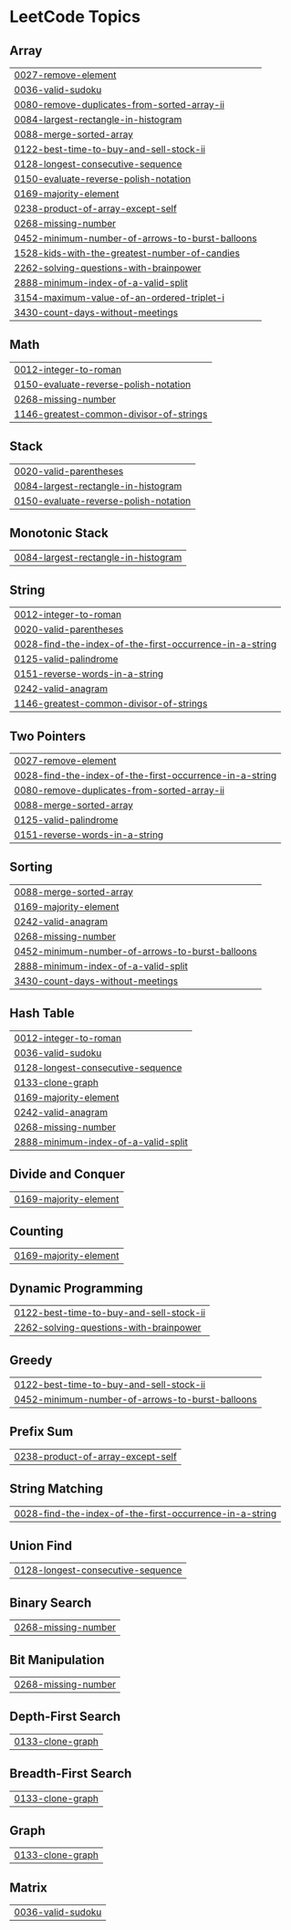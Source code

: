 
<!---LeetCode Topics Start-->
# LeetCode Topics
## Array
|  |
| ------- |
| [0027-remove-element](https://github.com/dingtianding/Leetcode/tree/master/0027-remove-element) |
| [0036-valid-sudoku](https://github.com/dingtianding/Leetcode/tree/master/0036-valid-sudoku) |
| [0080-remove-duplicates-from-sorted-array-ii](https://github.com/dingtianding/Leetcode/tree/master/0080-remove-duplicates-from-sorted-array-ii) |
| [0084-largest-rectangle-in-histogram](https://github.com/dingtianding/Leetcode/tree/master/0084-largest-rectangle-in-histogram) |
| [0088-merge-sorted-array](https://github.com/dingtianding/Leetcode/tree/master/0088-merge-sorted-array) |
| [0122-best-time-to-buy-and-sell-stock-ii](https://github.com/dingtianding/Leetcode/tree/master/0122-best-time-to-buy-and-sell-stock-ii) |
| [0128-longest-consecutive-sequence](https://github.com/dingtianding/Leetcode/tree/master/0128-longest-consecutive-sequence) |
| [0150-evaluate-reverse-polish-notation](https://github.com/dingtianding/Leetcode/tree/master/0150-evaluate-reverse-polish-notation) |
| [0169-majority-element](https://github.com/dingtianding/Leetcode/tree/master/0169-majority-element) |
| [0238-product-of-array-except-self](https://github.com/dingtianding/Leetcode/tree/master/0238-product-of-array-except-self) |
| [0268-missing-number](https://github.com/dingtianding/Leetcode/tree/master/0268-missing-number) |
| [0452-minimum-number-of-arrows-to-burst-balloons](https://github.com/dingtianding/Leetcode/tree/master/0452-minimum-number-of-arrows-to-burst-balloons) |
| [1528-kids-with-the-greatest-number-of-candies](https://github.com/dingtianding/Leetcode/tree/master/1528-kids-with-the-greatest-number-of-candies) |
| [2262-solving-questions-with-brainpower](https://github.com/dingtianding/Leetcode/tree/master/2262-solving-questions-with-brainpower) |
| [2888-minimum-index-of-a-valid-split](https://github.com/dingtianding/Leetcode/tree/master/2888-minimum-index-of-a-valid-split) |
| [3154-maximum-value-of-an-ordered-triplet-i](https://github.com/dingtianding/Leetcode/tree/master/3154-maximum-value-of-an-ordered-triplet-i) |
| [3430-count-days-without-meetings](https://github.com/dingtianding/Leetcode/tree/master/3430-count-days-without-meetings) |
## Math
|  |
| ------- |
| [0012-integer-to-roman](https://github.com/dingtianding/Leetcode/tree/master/0012-integer-to-roman) |
| [0150-evaluate-reverse-polish-notation](https://github.com/dingtianding/Leetcode/tree/master/0150-evaluate-reverse-polish-notation) |
| [0268-missing-number](https://github.com/dingtianding/Leetcode/tree/master/0268-missing-number) |
| [1146-greatest-common-divisor-of-strings](https://github.com/dingtianding/Leetcode/tree/master/1146-greatest-common-divisor-of-strings) |
## Stack
|  |
| ------- |
| [0020-valid-parentheses](https://github.com/dingtianding/Leetcode/tree/master/0020-valid-parentheses) |
| [0084-largest-rectangle-in-histogram](https://github.com/dingtianding/Leetcode/tree/master/0084-largest-rectangle-in-histogram) |
| [0150-evaluate-reverse-polish-notation](https://github.com/dingtianding/Leetcode/tree/master/0150-evaluate-reverse-polish-notation) |
## Monotonic Stack
|  |
| ------- |
| [0084-largest-rectangle-in-histogram](https://github.com/dingtianding/Leetcode/tree/master/0084-largest-rectangle-in-histogram) |
## String
|  |
| ------- |
| [0012-integer-to-roman](https://github.com/dingtianding/Leetcode/tree/master/0012-integer-to-roman) |
| [0020-valid-parentheses](https://github.com/dingtianding/Leetcode/tree/master/0020-valid-parentheses) |
| [0028-find-the-index-of-the-first-occurrence-in-a-string](https://github.com/dingtianding/Leetcode/tree/master/0028-find-the-index-of-the-first-occurrence-in-a-string) |
| [0125-valid-palindrome](https://github.com/dingtianding/Leetcode/tree/master/0125-valid-palindrome) |
| [0151-reverse-words-in-a-string](https://github.com/dingtianding/Leetcode/tree/master/0151-reverse-words-in-a-string) |
| [0242-valid-anagram](https://github.com/dingtianding/Leetcode/tree/master/0242-valid-anagram) |
| [1146-greatest-common-divisor-of-strings](https://github.com/dingtianding/Leetcode/tree/master/1146-greatest-common-divisor-of-strings) |
## Two Pointers
|  |
| ------- |
| [0027-remove-element](https://github.com/dingtianding/Leetcode/tree/master/0027-remove-element) |
| [0028-find-the-index-of-the-first-occurrence-in-a-string](https://github.com/dingtianding/Leetcode/tree/master/0028-find-the-index-of-the-first-occurrence-in-a-string) |
| [0080-remove-duplicates-from-sorted-array-ii](https://github.com/dingtianding/Leetcode/tree/master/0080-remove-duplicates-from-sorted-array-ii) |
| [0088-merge-sorted-array](https://github.com/dingtianding/Leetcode/tree/master/0088-merge-sorted-array) |
| [0125-valid-palindrome](https://github.com/dingtianding/Leetcode/tree/master/0125-valid-palindrome) |
| [0151-reverse-words-in-a-string](https://github.com/dingtianding/Leetcode/tree/master/0151-reverse-words-in-a-string) |
## Sorting
|  |
| ------- |
| [0088-merge-sorted-array](https://github.com/dingtianding/Leetcode/tree/master/0088-merge-sorted-array) |
| [0169-majority-element](https://github.com/dingtianding/Leetcode/tree/master/0169-majority-element) |
| [0242-valid-anagram](https://github.com/dingtianding/Leetcode/tree/master/0242-valid-anagram) |
| [0268-missing-number](https://github.com/dingtianding/Leetcode/tree/master/0268-missing-number) |
| [0452-minimum-number-of-arrows-to-burst-balloons](https://github.com/dingtianding/Leetcode/tree/master/0452-minimum-number-of-arrows-to-burst-balloons) |
| [2888-minimum-index-of-a-valid-split](https://github.com/dingtianding/Leetcode/tree/master/2888-minimum-index-of-a-valid-split) |
| [3430-count-days-without-meetings](https://github.com/dingtianding/Leetcode/tree/master/3430-count-days-without-meetings) |
## Hash Table
|  |
| ------- |
| [0012-integer-to-roman](https://github.com/dingtianding/Leetcode/tree/master/0012-integer-to-roman) |
| [0036-valid-sudoku](https://github.com/dingtianding/Leetcode/tree/master/0036-valid-sudoku) |
| [0128-longest-consecutive-sequence](https://github.com/dingtianding/Leetcode/tree/master/0128-longest-consecutive-sequence) |
| [0133-clone-graph](https://github.com/dingtianding/Leetcode/tree/master/0133-clone-graph) |
| [0169-majority-element](https://github.com/dingtianding/Leetcode/tree/master/0169-majority-element) |
| [0242-valid-anagram](https://github.com/dingtianding/Leetcode/tree/master/0242-valid-anagram) |
| [0268-missing-number](https://github.com/dingtianding/Leetcode/tree/master/0268-missing-number) |
| [2888-minimum-index-of-a-valid-split](https://github.com/dingtianding/Leetcode/tree/master/2888-minimum-index-of-a-valid-split) |
## Divide and Conquer
|  |
| ------- |
| [0169-majority-element](https://github.com/dingtianding/Leetcode/tree/master/0169-majority-element) |
## Counting
|  |
| ------- |
| [0169-majority-element](https://github.com/dingtianding/Leetcode/tree/master/0169-majority-element) |
## Dynamic Programming
|  |
| ------- |
| [0122-best-time-to-buy-and-sell-stock-ii](https://github.com/dingtianding/Leetcode/tree/master/0122-best-time-to-buy-and-sell-stock-ii) |
| [2262-solving-questions-with-brainpower](https://github.com/dingtianding/Leetcode/tree/master/2262-solving-questions-with-brainpower) |
## Greedy
|  |
| ------- |
| [0122-best-time-to-buy-and-sell-stock-ii](https://github.com/dingtianding/Leetcode/tree/master/0122-best-time-to-buy-and-sell-stock-ii) |
| [0452-minimum-number-of-arrows-to-burst-balloons](https://github.com/dingtianding/Leetcode/tree/master/0452-minimum-number-of-arrows-to-burst-balloons) |
## Prefix Sum
|  |
| ------- |
| [0238-product-of-array-except-self](https://github.com/dingtianding/Leetcode/tree/master/0238-product-of-array-except-self) |
## String Matching
|  |
| ------- |
| [0028-find-the-index-of-the-first-occurrence-in-a-string](https://github.com/dingtianding/Leetcode/tree/master/0028-find-the-index-of-the-first-occurrence-in-a-string) |
## Union Find
|  |
| ------- |
| [0128-longest-consecutive-sequence](https://github.com/dingtianding/Leetcode/tree/master/0128-longest-consecutive-sequence) |
## Binary Search
|  |
| ------- |
| [0268-missing-number](https://github.com/dingtianding/Leetcode/tree/master/0268-missing-number) |
## Bit Manipulation
|  |
| ------- |
| [0268-missing-number](https://github.com/dingtianding/Leetcode/tree/master/0268-missing-number) |
## Depth-First Search
|  |
| ------- |
| [0133-clone-graph](https://github.com/dingtianding/Leetcode/tree/master/0133-clone-graph) |
## Breadth-First Search
|  |
| ------- |
| [0133-clone-graph](https://github.com/dingtianding/Leetcode/tree/master/0133-clone-graph) |
## Graph
|  |
| ------- |
| [0133-clone-graph](https://github.com/dingtianding/Leetcode/tree/master/0133-clone-graph) |
## Matrix
|  |
| ------- |
| [0036-valid-sudoku](https://github.com/dingtianding/Leetcode/tree/master/0036-valid-sudoku) |
<!---LeetCode Topics End-->